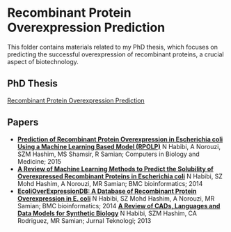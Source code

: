 # Recombinant Protein Overexpression Prediction

This folder contains materials related to my PhD thesis, which focuses on predicting the successful overexpression of recombinant proteins, a crucial aspect of biotechnology.

## PhD Thesis
[Recombinant Protein Overexpression Prediction](https://scholar.google.com/citations?view_op=view_citation&hl=en&user=4Z3b1qIAAAAJ&sortby=pubdate&citation_for_view=4Z3b1qIAAAAJ:NaGl4SEjCO4C)

## Papers
- [**Prediction of Recombinant Protein Overexpression in Escherichia coli Using a Machine Learning Based Model (RPOLP)**](https://scholar.google.com/citations?view_op=view_citation&hl=en&user=4Z3b1qIAAAAJ&sortby=pubdate&citation_for_view=4Z3b1qIAAAAJ:d1gkVwhDpl0C)
  N Habibi, A Norouzi, SZM Hashim, MS Shamsir, R Samian; Computers in Biology and Medicine; 2015
- [**A Review of Machine Learning Methods to Predict the Solubility of Overexpressed Recombinant Proteins in Escherichia coli**](https://scholar.google.com/citations?view_op=view_citation&hl=en&user=4Z3b1qIAAAAJ&sortby=pubdate&citation_for_view=4Z3b1qIAAAAJ:ns9cj8rnVeAC)
  N Habibi, SZ Mohd Hashim, A Norouzi, MR Samian; BMC bioinformatics; 2014
- [**EcoliOverExpressionDB: A Database of Recombinant Protein Overexpression in E. coli**](https://scholar.google.com/citations?view_op=view_citation&hl=en&user=4Z3b1qIAAAAJ&sortby=pubdate&citation_for_view=4Z3b1qIAAAAJ:GnPB-g6toBAC)
  N Habibi, SZ Mohd Hashim, A Norouzi, MR Samian; BMC bioinformatics; 2014
  [**A Review of CADs, Languages and Data Models for Synthetic Biology**](https://scholar.google.com/citations?view_op=view_citation&hl=en&user=4Z3b1qIAAAAJ&sortby=pubdate&citation_for_view=4Z3b1qIAAAAJ:vV6vV6tmYwMC)
  N Habibi, SZM Hashim, CA Rodriguez, MR Samian; Jurnal Teknologi; 2013
  
  
  
  
  

